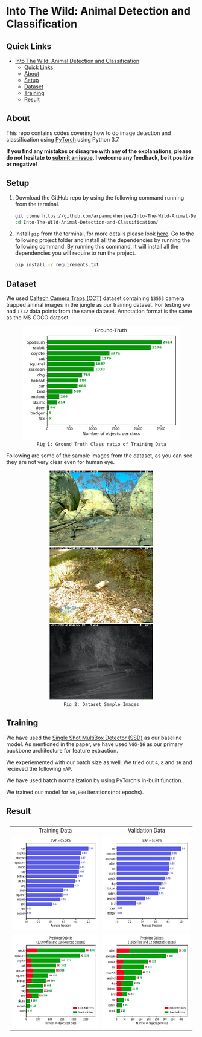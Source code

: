 # Into The Wild: Animal Detection and Classification

## Quick Links

- [Into The Wild: Animal Detection and Classification](#into-the-wild-animal-detection-and-classification)
  - [Quick Links](#quick-links)
  - [About](#about)
  - [Setup](#setup)
  - [Dataset](#dataset)
  - [Training](#training)
  - [Result](#result)

## About

This repo contains codes covering how to do image detection and classification using [PyTorch](https://github.com/pytorch/pytorch) using Python 3.7.

**If you find any mistakes or disagree with any of the explanations, please do not hesitate to [submit an issue](https://github.com/arpanmukherjee/Into-The-Wild-Animal-Detection-and-Classification/issues/new). I welcome any feedback, be it positive or negative!**

## Setup

1. Download the GitHub repo by using the following command running from the terminal.

    ```bash
    git clone https://github.com/arpanmukherjee/Into-The-Wild-Animal-Detection-and-Classification.git
    cd Into-The-Wild-Animal-Detection-and-Classification/
    ```

2. Install `pip` from the terminal, for more details please look [here](https://pypi.org/project/pip/). Go to the following project folder and install all the dependencies by running the following command. By running this command, it will install all the dependencies you will require to run the project.

    ```bash
    pip install -r requirements.txt
    ```

## Dataset

We used [Caltech Camera Traps (CCT)](https://beerys.github.io/CaltechCameraTraps/) dataset containing `13553` camera trapped animal images in the jungle as our training dataset. For testing we had `1712` data points from the same dataset. Annotation format is the same as the MS COCO dataset.

<p align="center">
	<img src="images/ground_truth.jpeg" height='300px'/><br>
	<code>Fig 1: Ground Truth Class ratio of Training Data</code>
</p>

Following are some of the sample images from the dataset, as you can see they are not very clear even for human eye.

<p align="center">
	<img src="images/sample_1.jpeg" height='200px'/>
    <img src="images/sample_2.jpeg" height='200px'/>
    <img src="images/sample_3.jpeg" height='200px'/>
    <br>
	<code>Fig 2: Dataset Sample Images</code>
</p>

## Training

We have used the [Single Shot MultiBox Detector (SSD)](https://arxiv.org/abs/1512.02325) as our baseline model. As mentioned in the paper, we have used `VGG-16` as our primary backbone architecture for feature extraction.

We experiemented with our batch size as well. We tried out `4`, `8` and `16` and recieved the following `mAP`.

We have used batch normalization by using PyTorch’s in-built function.

We trained our model for `50,000` iterations(not epochs).


## Result

<table style="padding:10px">
    <tr>
        <td style="text-align: center"> Training Data </td>
        <td style="text-align: center"> Validation Data </td>
    </tr>
    <tr>
        <td>
            <img src="images/training_mAP.jpeg" height='250px'/>
        </td>
        <td>
            <img src="images/testing_mAP.jpeg" height='250px'/>
        </td>
    </tr>
    <tr>
        <td>
            <img src="images/training_predict.jpeg" height='250px'/>
        </td>
        <td>
            <img src="images/testing_predict.jpeg" height='250px'/>
        </td>
    </tr>
</table>